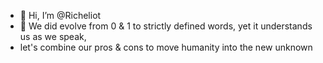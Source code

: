 - 👋 Hi, I’m @Richeliot
- 👀 We did evolve from 0 & 1 to strictly defined words, yet it understands us as we speak,
- let's combine our pros & cons to move humanity into the new unknown  
